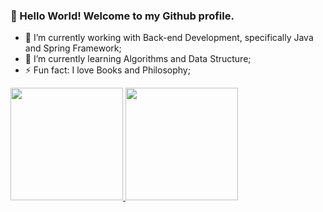 ### 👋 Hello World! Welcome to my Github profile. 

- 🔭 I’m currently working with Back-end Development, specifically Java and Spring Framework;
- 🌱 I’m currently learning Algorithms and Data Structure;
- ⚡ Fun fact: I love Books and Philosophy;

<div>
<a href="https://github.com/thweevar">
<img height="180em" src="https://github-readme-stats.vercel.app/api?username=thweevar&show_icons=true&theme=dracula&include_all_commits=true&count_private=true"/>
<img height="180em" src=""/>
</div>
